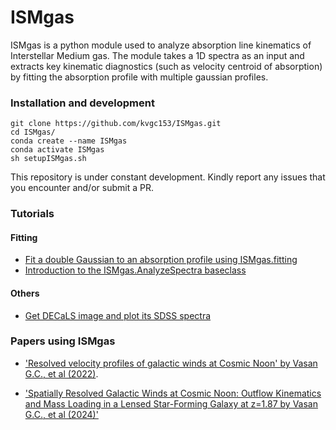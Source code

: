 # ISMgas

ISMgas is a python module used to analyze absorption line kinematics of Interstellar Medium gas. The module takes a 1D spectra as an input and extracts key kinematic diagnostics (such as velocity centroid of absorption) by fitting the absorption profile with multiple gaussian profiles. 

### Installation and development

```shell
git clone https://github.com/kvgc153/ISMgas.git
cd ISMgas/
conda create --name ISMgas 
conda activate ISMgas 
sh setupISMgas.sh
```


This repository is under constant development. Kindly report any issues that you encounter and/or submit a PR. 

### Tutorials

#### Fitting
- [Fit a double Gaussian to an absorption profile using ISMgas.fitting](ISMgas/fitting/README.md)
- [Introduction to the ISMgas.AnalyzeSpectra baseclass](ISMgas/spectra/README.md)


#### Others
- [Get DECaLS image and plot its SDSS spectra](ISMgas/spectra/examples/SDSS_and_decals.ipynb)


### Papers using ISMgas 

- ['Resolved velocity profiles of galactic winds at Cosmic Noon' by Vasan G.C., et al (2022)](https://ui.adsabs.harvard.edu/abs/2022arXiv220905508K/abstract).

- ['Spatially Resolved Galactic Winds at Cosmic Noon: Outflow Kinematics and Mass Loading in a Lensed Star-Forming Galaxy at z=1.87 by Vasan G.C., et al (2024)'](https://ui.adsabs.harvard.edu/abs/2024arXiv240200942K/abstract)
